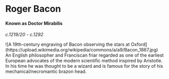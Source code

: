 # Roger Bacon
#### Known as Doctor Mirabilis
*c.1219/20 - c.1292*
<div>![A 19th-century engraving of Bacon observing the stars at Oxford](https://upload.wikimedia.org/wikipedia/commons/a/a9/Bacon_1867.jpg)</div>
An English philosopher and Franciscan friar regarded as one of the earliest European advocates of the modern scientific method inspired by Aristotle.
In his time he was thought to be a wizard and is famous for the story of his mechanical/necromantic brazon head.

		
